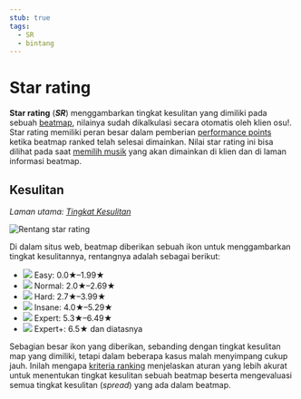 ```yaml
---
stub: true
tags:
  - SR
  - bintang
---
```


# Star rating

**Star rating** (***SR***) menggambarkan tingkat kesulitan yang dimiliki pada sebuah [beatmap](/wiki/Beatmap), nilainya sudah dikalkulasi secara otomatis oleh klien osu!. Star rating memiliki peran besar dalam pemberian [performance points](/wiki/Performance_Points) ketika beatmap ranked telah selesai dimainkan. Nilai star rating ini bisa dilihat pada saat [memilih musik](/wiki/Interface#layar-pemilihan-lagu) yang akan dimainkan di klien dan di laman informasi beatmap.

## Kesulitan

*Laman utama: [Tingkat Kesulitan](/wiki/Beatmap/Difficulty)*

![Rentang star rating](/wiki/Beatmap/Difficulty/img/SR-range.png)

Di dalam situs web, beatmap diberikan sebuah ikon untuk menggambarkan tingkat kesulitannya, rentangnya adalah sebagai berikut:

- ![](/wiki/shared/diff/easy-o.png) Easy: 0.0★–1.99★
- ![](/wiki/shared/diff/normal-o.png) Normal: 2.0★–2.69★
- ![](/wiki/shared/diff/hard-o.png) Hard: 2.7★–3.99★
- ![](/wiki/shared/diff/insane-o.png) Insane: 4.0★–5.29★
- ![](/wiki/shared/diff/expert-o.png) Expert: 5.3★–6.49★
- ![](/wiki/shared/diff/expertplus-o.png) Expert+: 6.5★ dan diatasnya

Sebagian besar ikon yang diberikan, sebanding dengan tingkat kesulitan map yang dimiliki, tetapi dalam beberapa kasus malah menyimpang cukup jauh. Inilah mengapa [kriteria ranking](/wiki/Ranking_Criteria) menjelaskan aturan yang lebih akurat untuk menentukan tingkat kesulitan sebuah beatmap beserta mengevaluasi semua tingkat kesulitan (*spread*) yang ada dalam beatmap.
